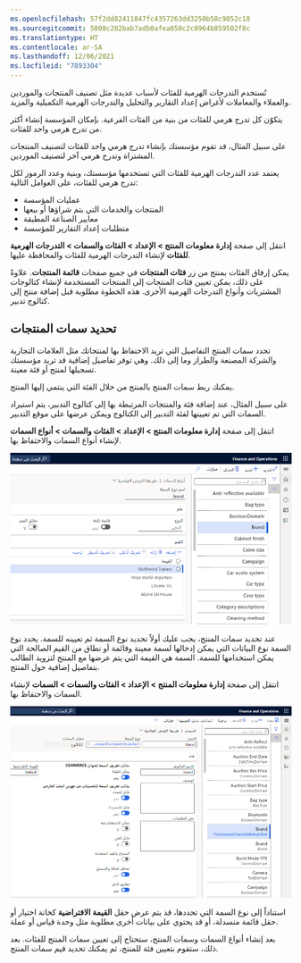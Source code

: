 ```yaml
---
ms.openlocfilehash: 57f2dd82411847fc4357263dd3250b58c9852c18
ms.sourcegitcommit: 5808c282bab7adb0afea850c2c8964b859502f8c
ms.translationtype: HT
ms.contentlocale: ar-SA
ms.lasthandoff: 12/06/2021
ms.locfileid: "7893304"
---
```

تُستخدم التدرجات الهرمية للفئات لأسباب عديدة مثل تصنيف المنتجات والموردين والعملاء والمعاملات لأغراض إعداد التقارير والتحليل والتدرجات الهرمية التكميلية والمزيد.

يتكوّن كل تدرج هرمي للفئات من بنية من الفئات الفرعية. بإمكان المؤسسة إنشاء أكثر من تدرج هرمي واحد للفئات.

على سبيل المثال، قد تقوم مؤسستك بإنشاء تدرج هرمي واحد للفئات لتصنيف المنتجات المشتراة وتدرج هرمي آخر لتصنيف الموردين.

يعتمد عدد التدرجات الهرمية للفئات التي تستخدمها مؤسستك، وبنية وعدد الرموز لكل تدرج هرمي للفئات، على العوامل التالية:

-   عمليات المؤسسة
-   المنتجات والخدمات التي يتم شراؤها أو بيعها
-   معايير الصناعة المطبقة
-   متطلبات إعداد التقارير للمؤسسة

انتقل إلى صفحة **إدارة معلومات المنتج > الإعداد > الفئات والسمات > التدرجات الهرمية للفئات** لإنشاء التدرجات الهرمية للفئات والمحافظة عليها.

يمكن إرفاق الفئات بمنتج من زر **فئات المنتجات** في جميع صفحات **قائمة المنتجات**. علاوةً على ذلك، يمكن تعيين فئات المنتجات إلى المنتجات المستخدمة لإنشاء كتالوجات المشتريات وأنواع التدرجات الهرمية الأخرى. هذه الخطوة مطلوبة قبل إضافة منتج إلى كتالوج تدبير.

## <a name="define-product-attributes"></a>تحديد سمات المنتجات 

تحدد سمات المنتج التفاصيل التي تريد الاحتفاظ بها لمنتجاتك مثل العلامات التجارية والشركة المصنعة والطراز وما إلى ذلك. وهي توفر تفاصيل إضافية قد تريد مؤسستك تسجيلها لمنتج أو فئة معينة.

يمكنك ربط سمات المنتج بالمنتج من خلال الفئة التي ينتمي إليها المنتج.

على سبيل المثال، عند إضافة فئة والمنتجات المرتبطة بها إلى كتالوج التدبير، يتم استيراد السمات التي تم تعيينها لفئة التدبير إلى الكتالوج ويمكن عرضها على موقع التدبير.

انتقل إلى صفحة **إدارة معلومات المنتج > الإعداد > الفئات والسمات > أنواع السمات** لإنشاء أنواع السمات والاحتفاظ بها.

![لقطة شاشة لصفحة أنواع السمات.](../media/attribute-types.png)

عند تحديد سمات المنتج، يجب عليك أولاً تحديد نوع السمة ثم تعيينه للسمة. يحدد نوع السمة نوع البيانات التي يمكن إدخالها لسمة معينة وقائمة أو نطاق من القيم الصالحة التي يمكن استخدامها للسمة. السمة هي القيمة التي يتم عرضها مع المنتج لتزويد الطالب بتفاصيل إضافية حول المنتج.

انتقل إلى صفحة **إدارة معلومات المنتج > الإعداد > الفئات والسمات > السمات** لإنشاء السمات والاحتفاظ بها.

![لقطة شاشة لصفحة "السمات" تعرض علامة التبويب السريعة "عام".](../media/attributes-1.png)

استناداً إلى نوع السمة التي تحددها، قد يتم عرض حقل **القيمة الافتراضية** كخانة اختيار أو حقل قائمة منسدلة، أو قد يحتوي على بيانات أخرى مطلوبة مثل وحدة قياس أو عملة.

بعد إنشاء أنواع السمات وسمات المنتج، ستحتاج إلى تعيين سمات المنتج للفئات. بعد ذلك، ستقوم بتعيين فئة للمنتج، ثم يمكنك تحديد قيم سمات المنتج.
